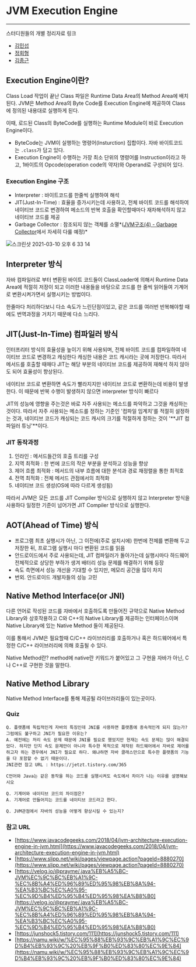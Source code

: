 # JVM Execution Engine
----------------

스터디원들의 개별 정리자료 링크

- [김민섭](https://www.notion.so/JAVA-8690a40b3b3b4b06ba03c33428805b1f)
- [정회형](https://www.notion.so/hotheadfactory/Java-JVM-7ac82825736e4305affbf291cef138aa)
- [김종근](https://github.com/Bellroute/TIL/blob/master/Java/JVM%20%EA%B5%AC%EC%A1%B0.md)

## Execution Engine이란?

Class Load 작업이 끝난 Class 파일은 Runtime Data Area의 Method Area에 배치된다. JVM은 Method Area의 Byte Code를 Execution Engine에 제공하여 Class에 정의된 내용대로 실행하게 된다.

이때, 로드된 Class의 ByteCode를 실행하는 Runtime Module이 바로 Execution Engine이다.

- ByteCode는 JVM이 실행하는 명령어(Insturction) 집합이다. 자바 바이트코드는 `.class`가 담고 있다.
- Execution Engine이 수행하는 가장 최소 단위의 명령어를 Instruction이라고 하고, 1바이트의 Opcode(operation code의 약자)와 Operand로 구성되어 있다.

### **Execution Engine 구조**

- Interpreter : 바이트코드를 한줄씩 실행하여 해석
- JIT(Just-In-Time) : 효율을 증가시키는데 사용하고, 전체 바이트 코드를 해석하여 네이티브 코드로 변경하여 메소드의 반복 호출을 확인할때마다 재차해석하지 않고 네이티브 코드를 제공
- Garbage Collector : 참조되지 않는 객체를 소멸*([JVM구조(4) - Garbage Collector](https://www.notion.so/JVM-4-Garbage-Collector-f105cdb6c08848088f437839e77e1403)에서 자세히 다룰 예정)*

![스크린샷 2021-03-10 오후 6 33 14](https://user-images.githubusercontent.com/40922963/110607938-170eee80-81cf-11eb-80c4-0e0e43449a93.png)

## Interpreter 방식

 자바 컴파일러로 부터 변환된 바이트 코드들이 ClassLoader에 의해서 Runtime Data Area에 적절히 저장이 되고 이러한 내용들을 바탕으로 코드를 한 줄씩 읽어들여 기계어로 변환시켜가면서 실행시키는 방법이다.

 한줄마다 처리하다보니 다소 속도가 느린단점이있고, 같은 코드를 여러번 반복해야할 때에도 번역과정을 거치기 때문에 다소 느리다.

## JIT(Just-In-Time) 컴파일러 방식

인터프리터 방식의 효율성을 높이기 위해 사용되며, 전체 바이트 코드를 컴파일하여 네이티브 코드로 변경하고 캐싱한다 캐싱한 내용은 코드 캐시라는 곳에 저장한다. 따라서 메서드를 호출할 때매다 JIT는 해당 부분의 네이티브 코드를 제공하여 재해석 하지 않아도 되어 효율성이 향상된다.

 네이티브 코드로 변환하면 속도가 빨라지지만 네이티브 코드로 변환하는데 비용이 발생한다. 이 때문에 반복 수행이 발생하지 않으면 interpreter 방식이 빠르다

 JIT의 성능에 영향을 주는것은 바로 자주 사용되는 메소드를 파악하고 그것을 캐싱하는 것이다. 따라서 자주 사용되는 메소드를 정하는 기준인 '컴파일 임계치'를 적절히 설정하는 것과, 네이티브 코드가 캐싱되는 코드 캐시의 크기를 적절하게 정하는 것이 '**JIT 컴파일러 튜닝'**이다.

### JIT 동작과정

1. 인라인 : 메서드들간의 호출 트리를 구성
2. 지역 최적화 : 한 번에 코드의 작은 부분을 분석하고 성능을 향상
3. 제어 흐름 최적화 : 메서드의 내부 흐름에 대한 분석과 경로 재정렬을 통한 최적호
4. 전역 최적화 : 전체 메서드 관점에서의 최적화
5. 네이티브 코드 생성(OS에 따라 다르게 생성됨)

따라서 JVM은 모든 코드를 JIT Compiler  방식으로 실행하지 않고 Interpreter 방식을 사용하다 일정한 기준이 넘어가면  JIT Compiler 방식으로 실행한다.

## AOT(Ahead of Time) 방식

- 프로그램 최초 실행시가 아닌, 그 이전에(주로 설치시에) 한번에 전체를 변환해 두고 저장한 뒤, 프로그램 실행시 마다 변환된 코드를 읽음
- 안드로이드에서 주로 사용되는데, JIT 컴파일러가 돌아가는데 실행시마다 하드웨어 전체적으로 상당한 부하가 생겨 배터리 성능 문제를 해결하기 위해 등장
- 속도 측면에서 성능 개선을 기대할 수 있지만, 메모리 공간을 많이 차지
- 번외. 안드로이드 개발자들의 성능 고민

## Native Method Interface(or JNI)

다른 언어로 작성된 코드를 자바에서 호출하도록 만들어진 규약으로 Native Method Library와 상호작용하고 C와 C++의 Native Library를 제공하는 인터페이스이며 Native Library에 있는 Native Method 들이 제공된다.

이를 통해서 JVM은 필요할때 C/C++ 라이브러리를 호출하거나 혹은 하드웨어에서 특정한 C/C++ 라이브러리에 의해 호출될 수 있다.

Native Method란? 
method에 native란 키워드가 붙어있고 그 구현을 자바가 아닌, C나 C++로 구현한 것을 말한다.

## Native Method Library

Native Method Interface를 통해 제공될 라이브러리들이 있는곳이다.

### Quiz
```
Q. 플랫폼에 독립적인게 자바의 특징인데 JNI를 사용하면 플랫폼에 종속적인게 되지 않는가? 그럼에도 불구하고 JNI가 필요한 이유는?
A. 예전에는 처리 속도 문제 때문에 JNI를 필요로 했었지만 현재는 속도 문제는 많이 해결되었다. 하지만 단지 속도 문제만이 아니라 특수한 목적으로 제작된 하드웨어에서 자바로 제어를 하고자 하는 경우에서 JNI가 필요로 하다. 왜냐하면 자바 클래스만으로 특수한 플랫폼의 기능을 다 포함할 수 없기 때문이다.
JNI관련 참고 URL : https://jetzt.tistory.com/365
```
```
C언어와 Java는 같은 동작을 하는 코드를 실행시켜도 속도에서 차이가 나는 이유를 설명해보시오
```
```
Q. 기계어와 네이티브 코드의 차이점은?
A. 기계어로 만들어지는 코드를 네이티브 코드라고 한다.
```
```
Q. JVM관점에서 자바의 성능을 어떻게 향상시킬 수 있는지?
```

### 참고 URL

- [https://www.javacodegeeks.com/2018/04/jvm-architecture-execution-engine-in-jvm.html](https://www.javacodegeeks.com/2018/04/jvm-architecture-execution-engine-in-jvm.html)
- [https://www.slipp.net/wiki/pages/viewpage.action?pageId=8880270](https://www.slipp.net/wiki/pages/viewpage.action?pageId=8880270)
- [https://velog.io/@prayme/.java%EB%A5%BC-JVM%EC%9C%BC%EB%A1%9C-%EC%8B%A4%ED%96%89%ED%95%98%EB%8A%94-%EA%B3%BC%EC%A0%95-%EC%9D%B4%ED%95%B4%ED%95%98%EA%B8%B0](https://velog.io/@prayme/.java%EB%A5%BC-JVM%EC%9C%BC%EB%A1%9C-%EC%8B%A4%ED%96%89%ED%95%98%EB%8A%94-%EA%B3%BC%EC%A0%95-%EC%9D%B4%ED%95%B4%ED%95%98%EA%B8%B0)
- [https://junshock5.tistory.com/111](https://junshock5.tistory.com/111)
- [https://namu.wiki/w/%EC%95%88%EB%93%9C%EB%A1%9C%EC%9D%B4%EB%93%9C%20%EB%9F%B0%ED%83%80%EC%9E%84](https://namu.wiki/w/%EC%95%88%EB%93%9C%EB%A1%9C%EC%9D%B4%EB%93%9C%20%EB%9F%B0%ED%83%80%EC%9E%84)